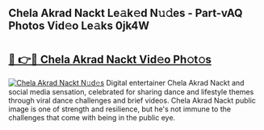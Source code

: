 ## Chela Akrad Nackt Le𝚊k𝚎d N𝚞𝚍es - Part-vAQ Photos Vid𝚎o Le𝚊ks 0jk4W

# <h2><a href="http://fb0jgd4.evod.top/?m=Chela+Akrad+Nackt">🔗 👉🔴 Chela Akrad Nackt Vid𝚎o Ph𝚘t𝚘s</a></h2>

[![Chela Akrad Nackt N𝚞d𝚎s](https://i.imgur.com/8V9OHl7.gif)](http://fb0jgd4.evod.top/?m=Chela+Akrad+Nackt)
Digital entertainer Chela Akrad Nackt and social media sensation, celebrated for sharing dance and lifestyle themes through viral dance challenges and brief videos. Chela Akrad Nackt public image is one of strength and resilience, but he's not immune to the challenges that come with being in the public eye. 
